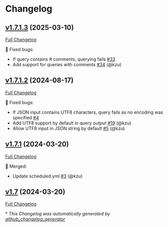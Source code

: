 # Changelog

## [v1.7.1.3](https://github.com/devlooped/jq/tree/v1.7.1.3) (2025-03-10)

[Full Changelog](https://github.com/devlooped/jq/compare/v1.7.1.2...v1.7.1.3)

:bug: Fixed bugs:

- If query contains \# comments, querying fails [\#33](https://github.com/devlooped/jq/issues/33)
- Add support for queries with comments [\#34](https://github.com/devlooped/jq/pull/34) (@kzu)

## [v1.7.1.2](https://github.com/devlooped/jq/tree/v1.7.1.2) (2024-08-17)

[Full Changelog](https://github.com/devlooped/jq/compare/v1.7.1...v1.7.1.2)

:bug: Fixed bugs:

- If JSON input contains UTF8 characters, query fails as no encoding was specified [\#4](https://github.com/devlooped/jq/issues/4)
- Add UTF8 support by default in query output [\#19](https://github.com/devlooped/jq/pull/19) (@kzu)
- Allow UTF8 input in JSON string by default [\#5](https://github.com/devlooped/jq/pull/5) (@kzu)

## [v1.7.1](https://github.com/devlooped/jq/tree/v1.7.1) (2024-03-20)

[Full Changelog](https://github.com/devlooped/jq/compare/v1.7...v1.7.1)

:twisted_rightwards_arrows: Merged:

- Update scheduled.yml [\#3](https://github.com/devlooped/jq/pull/3) (@kzu)

## [v1.7](https://github.com/devlooped/jq/tree/v1.7) (2024-03-20)

[Full Changelog](https://github.com/devlooped/jq/compare/21f411e6d01593127274d1bc75922c4790fdbc30...v1.7)



\* *This Changelog was automatically generated by [github_changelog_generator](https://github.com/github-changelog-generator/github-changelog-generator)*
